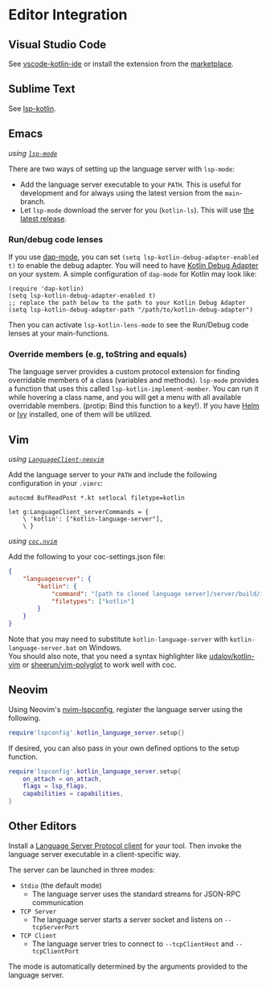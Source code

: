 # Editor Integration

## Visual Studio Code
See [vscode-kotlin-ide](https://github.com/fwcd/vscode-kotlin-ide) or install the extension from the [marketplace](https://marketplace.visualstudio.com/items?itemName=fwcd.kotlin).

## Sublime Text
See [lsp-kotlin](https://github.com/sublimelsp/LSP-kotlin).

## Emacs
_using [`lsp-mode`](https://github.com/emacs-lsp/lsp-mode)_

There are two ways of setting up the language server with `lsp-mode`:
- Add the language server executable to your `PATH`. This is useful for development and for always using the latest version from the `main`-branch.
- Let `lsp-mode` download the server for you (`kotlin-ls`). This will use [the latest release](https://github.com/fwcd/kotlin-language-server/releases/latest).


### Run/debug code lenses
If you use [dap-mode](https://github.com/emacs-lsp/dap-mode), you can set `(setq lsp-kotlin-debug-adapter-enabled t)` to enable the debug adapter. You will need to have [Kotlin Debug Adapter](https://github.com/fwcd/kotlin-debug-adapter) on your system. A simple configuration of `dap-mode` for Kotlin may look like:
```emacs-lisp
(require 'dap-kotlin)
(setq lsp-kotlin-debug-adapter-enabled t)
;; replace the path below to the path to your Kotlin Debug Adapter
(setq lsp-kotlin-debug-adapter-path "/path/to/kotlin-debug-adapter")
```

Then you can activate `lsp-kotlin-lens-mode` to see the Run/Debug code lenses at your main-functions.


### Override members (e.g, toString and equals)
The language server provides a custom protocol extension for finding overridable members of a class (variables and methods). `lsp-mode` provides a function that uses this called `lsp-kotlin-implement-member`. You can run it while hovering a class name, and you will get a menu with all available overridable members. (protip: Bind this function to a key!). If you have [Helm](https://github.com/emacs-helm/helm) or [Ivy](https://github.com/abo-abo/swiper) installed, one of them will be utilized.



## Vim
_using [`LanguageClient-neovim`](https://github.com/autozimu/LanguageClient-neovim)_

Add the language server to your `PATH` and include the following configuration in your `.vimrc`:

```vim
autocmd BufReadPost *.kt setlocal filetype=kotlin

let g:LanguageClient_serverCommands = {
    \ 'kotlin': ["kotlin-language-server"],
    \ }
```

_using [`coc.nvim`](https://github.com/neoclide/coc.nvim)_

Add the following to your coc-settings.json file:

```json
{
    "languageserver": {
        "kotlin": {
            "command": "[path to cloned language server]/server/build/install/server/bin/kotlin-language-server",
            "filetypes": ["kotlin"]
        }
    }
}
```

Note that you may need to substitute `kotlin-language-server` with `kotlin-language-server.bat` on Windows.\
You should also note, that you need a syntax highlighter like [udalov/kotlin-vim](https://github.com/udalov/kotlin-vim) or [sheerun/vim-polyglot](https://github.com/sheerun/vim-polyglot) to work well with coc.

## Neovim

Using Neovim's [nvim-lspconfig](https://github.com/neovim/nvim-lspconfig), register
the language server using the following.

```lua
require'lspconfig'.kotlin_language_server.setup{}
```

If desired, you can also pass in your own defined options to the setup function.

```lua
require'lspconfig'.kotlin_language_server.setup{
    on_attach = on_attach,
    flags = lsp_flags,
    capabilities = capabilities,
}
```

## Other Editors
Install a [Language Server Protocol client](https://microsoft.github.io/language-server-protocol/implementors/tools/) for your tool. Then invoke the language server executable in a client-specific way.

The server can be launched in three modes:

* `Stdio` (the default mode)
    * The language server uses the standard streams for JSON-RPC communication
* `TCP Server`
    * The language server starts a server socket and listens on `--tcpServerPort`
* `TCP Client`
    * The language server tries to connect to `--tcpClientHost` and `--tcpClientPort`

The mode is automatically determined by the arguments provided to the language server.
